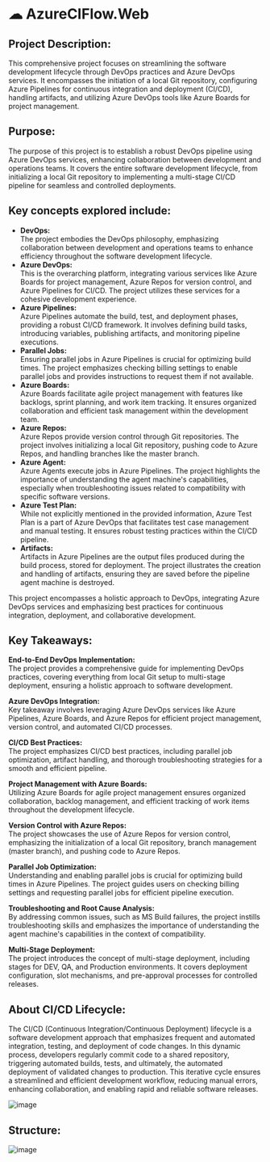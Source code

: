 # ☁ AzureCIFlow.Web

## Project Description:
This comprehensive project focuses on streamlining the software development lifecycle through DevOps practices and Azure DevOps services. It encompasses the initiation of a local Git repository, configuring Azure Pipelines for continuous integration and deployment (CI/CD), handling artifacts, and utilizing Azure DevOps tools like Azure Boards for project management.

## Purpose:
The purpose of this project is to establish a robust DevOps pipeline using Azure DevOps services, enhancing collaboration between development and operations teams. It covers the entire software development lifecycle, from initializing a local Git repository to implementing a multi-stage CI/CD pipeline for seamless and controlled deployments.

## Key concepts explored include:

- **DevOps:** <br> The project embodies the DevOps philosophy, emphasizing collaboration between development and operations teams to enhance efficiency throughout the software development lifecycle.
- **Azure DevOps:** <br> This is the overarching platform, integrating various services like Azure Boards for project management, Azure Repos for version control, and Azure Pipelines for CI/CD. The project utilizes these services for a cohesive development experience.
- **Azure Pipelines:** <br> Azure Pipelines automate the build, test, and deployment phases, providing a robust CI/CD framework. It involves defining build tasks, introducing variables, publishing artifacts, and monitoring pipeline executions.
- **Parallel Jobs:** <br> Ensuring parallel jobs in Azure Pipelines is crucial for optimizing build times. The project emphasizes checking billing settings to enable parallel jobs and provides instructions to request them if not available.
- **Azure Boards:** <br> Azure Boards facilitate agile project management with features like backlogs, sprint planning, and work item tracking. It ensures organized collaboration and efficient task management within the development team.
- **Azure Repos:** <br> Azure Repos provide version control through Git repositories. The project involves initializing a local Git repository, pushing code to Azure Repos, and handling branches like the master branch.
- **Azure Agent:** <br> Azure Agents execute jobs in Azure Pipelines. The project highlights the importance of understanding the agent machine's capabilities, especially when troubleshooting issues related to compatibility with specific software versions.
- **Azure Test Plan:** <br> While not explicitly mentioned in the provided information, Azure Test Plan is a part of Azure DevOps that facilitates test case management and manual testing. It ensures robust testing practices within the CI/CD pipeline.
- **Artifacts:** <br> Artifacts in Azure Pipelines are the output files produced during the build process, stored for deployment. The project illustrates the creation and handling of artifacts, ensuring they are saved before the pipeline agent machine is destroyed.

This project encompasses a holistic approach to DevOps, integrating Azure DevOps services and emphasizing best practices for continuous integration, deployment, and collaborative development.

## Key Takeaways:

**End-to-End DevOps Implementation:**<br> The project provides a comprehensive guide for implementing DevOps practices, covering everything from local Git setup to multi-stage deployment, ensuring a holistic approach to software development.

**Azure DevOps Integration:**<br> Key takeaway involves leveraging Azure DevOps services like Azure Pipelines, Azure Boards, and Azure Repos for efficient project management, version control, and automated CI/CD processes.

**CI/CD Best Practices:**<br> The project emphasizes CI/CD best practices, including parallel job optimization, artifact handling, and thorough troubleshooting strategies for a smooth and efficient pipeline.

**Project Management with Azure Boards:**<br> Utilizing Azure Boards for agile project management ensures organized collaboration, backlog management, and efficient tracking of work items throughout the development lifecycle.

**Version Control with Azure Repos:**<br> The project showcases the use of Azure Repos for version control, emphasizing the initialization of a local Git repository, branch management (master branch), and pushing code to Azure Repos.

**Parallel Job Optimization:**<br> Understanding and enabling parallel jobs is crucial for optimizing build times in Azure Pipelines. The project guides users on checking billing settings and requesting parallel jobs for efficient pipeline execution.

**Troubleshooting and Root Cause Analysis:**<br> By addressing common issues, such as MS Build failures, the project instills troubleshooting skills and emphasizes the importance of understanding the agent machine's capabilities in the context of compatibility.

**Multi-Stage Deployment:**<br> The project introduces the concept of multi-stage deployment, including stages for DEV, QA, and Production environments. It covers deployment configuration, slot mechanisms, and pre-approval processes for controlled releases.

## About CI/CD Lifecycle:

The CI/CD (Continuous Integration/Continuous Deployment) lifecycle is a software development approach that emphasizes frequent and automated integration, testing, and deployment of code changes. In this dynamic process, developers regularly commit code to a shared repository, triggering automated builds, tests, and ultimately, the automated deployment of validated changes to production. This iterative cycle ensures a streamlined and efficient development workflow, reducing manual errors, enhancing collaboration, and enabling rapid and reliable software releases.

![image](https://github.com/KiranAminPanjwani/AzureCIFlow.Web/assets/90326051/6259a659-6ec2-4c0e-98bb-be7578b58ecd)

## Structure:
![image](https://github.com/KiranAminPanjwani/AzureCIFlow.Web/assets/90326051/53cf39e5-2736-40e7-b869-bbe1bda1c5e3)

